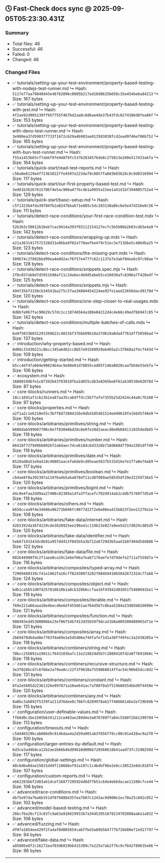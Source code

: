## 🕓 Fast-Check docs sync @ 2025-09-05T05:23:30.431Z

### Summary
- Total files: 46
- Successful: 46
- Failed: 0
- Changed: 46

### Changed Files
- ✅ tutorials/setting-up-your-test-environment/property-based-testing-with-nodejs-test-runner.md
  ↳ Hash: `5117e77aa79849d43e48762096c0085b217ad10d8625b658c35e454be6a84213`
  ↳ Size: 167 bytes
- ✅ tutorials/setting-up-your-test-environment/property-based-testing-with-jest.md
  ↳ Hash: `4f2ae92d905139ff95f755f467bd2aa0c8d6ae4de37b43fdc0274386d8fea86f`
  ↳ Size: 153 bytes
- ✅ tutorials/setting-up-your-test-environment/property-based-testing-with-deno-test-runner.md
  ↳ Hash: `3e980ea37d590377733f1672c629a4b983aa913583838fcd2ead9f46ef06b752`
  ↳ Size: 165 bytes
- ✅ tutorials/setting-up-your-test-environment/property-based-testing-with-bun-test-runner.md
  ↳ Hash: `f55a1453b03cf7abbf97e948f9fc537b283457bde8c2f5013e260e517433a6fa`
  ↳ Size: 164 bytes
- ✅ tutorials/quick-start/read-test-reports.md
  ↳ Hash: `c56a0e8129e4f72363022ffe4507e223da79c0857fa803b65626c8c9d0316994`
  ↳ Size: 117 bytes
- ✅ tutorials/quick-start/our-first-property-based-test.md
  ↳ Hash: `3ed81b36267615786f4e5ac906a477bc4b1a9055a15ee1a41d1bf394005752e4`
  ↳ Size: 129 bytes
- ✅ tutorials/quick-start/basic-setup.md
  ↳ Hash: `c5f1323b4fda39704fb2a8247bba671e885c5dc283130a0bc6e5e47d316e0c56`
  ↳ Size: 111 bytes
- ✅ tutorials/detect-race-conditions/your-first-race-condition-test.mdx
  ↳ Hash: `52b363c50012b16eb7cac9414a393f93112154127ecfc5b5b0bb2b03cdb5e4a9`
  ↳ Size: 142 bytes
- ✅ tutorials/detect-race-conditions/wrapping-up.mdx
  ↳ Hash: `e21a3631417572328d31e0bba9f02a778aefbe479c51ec3e713bbe5c486dba25`
  ↳ Size: 123 bytes
- ✅ tutorials/detect-race-conditions/the-missing-part.mdx
  ↳ Hash: `589674c2f882bbd99ea4e0d2acf6f57e4777c62c1137e7e3abf84ee6c97c98ae`
  ↳ Size: 128 bytes
- ✅ tutorials/detect-race-conditions/snippets.spec.mjs
  ↳ Hash: `2f0c037ab0d7d5951698af11c24a6ec4b9d5abeb5ce16030afc8306a7f420edf`
  ↳ Size: 125 bytes
- ✅ tutorials/detect-race-conditions/snippets.mjs
  ↳ Hash: `494f35b73150cb34541ba275c57aa34804454224ee92fe1aed22656dacd9170d`
  ↳ Size: 120 bytes
- ✅ tutorials/detect-race-conditions/one-step-closer-to-real-usages.mdx
  ↳ Hash: `8d8bfe067fac90629c57dc1cc18746564a180e84212d4c4e68c49edfbb947c85`
  ↳ Size: 142 bytes
- ✅ tutorials/detect-race-conditions/multiple-batches-of-calls.mdx
  ↳ Hash: `6a9f58336031291599622c4831bf37bbb09b18a37d619a8da47761dff5858bad`
  ↳ Size: 137 bytes
- ✅ introduction/why-property-based.md
  ↳ Hash: `8d80c33430221c8bcc345a6d82cc8b57e91560929ab465a2c37668a2f4cf443d`
  ↳ Size: 109 bytes
- ✅ introduction/getting-started.md
  ↳ Hash: `b5cc4df4fa604e90824b4ac9a98e01d78855ced05f146a8020caafbb9e55ebfa`
  ↳ Size: 106 bytes
- ✅ ecosystem.md
  ↳ Hash: `1680019d6fe1c07392b43f03810fba1d655cdb3e8365be8f61ab30530e02078d`
  ↳ Size: 87 bytes
- ✅ core-blocks/runners.md
  ↳ Hash: `18cc1691af1cb23b1ea87aa35ca6dffdc15bffafe7355b25d2424c44a0c7b160`
  ↳ Size: 97 bytes
- ✅ core-blocks/properties.md
  ↳ Hash: `a2f1a2c1e6210e55c3b7f8d73804156e9dbd105d61524ed40610fe1b645f48e9`
  ↳ Size: 100 bytes
- ✅ core-blocks/arbitraries/primitives/string.md
  ↳ Hash: `b608dab599607706c0e7f83846bd20c0e0fe20d2aeacd0e0b684111035dedb65`
  ↳ Size: 119 bytes
- ✅ core-blocks/arbitraries/primitives/number.md
  ↳ Hash: `86418f72f949bb092bf2a6daec7dce618dc6d3326b710d688d7794a1501dff49`
  ↳ Size: 119 bytes
- ✅ core-blocks/arbitraries/primitives/date.md
  ↳ Hash: `8520ad0a51e9a410c40801aacefa6de9cd05eae5637b533d16e7e1ffa8e74ab9`
  ↳ Size: 117 bytes
- ✅ core-blocks/arbitraries/primitives/boolean.md
  ↳ Hash: `cb4ae8f8a392397a1197ba4b5aba078df11cd8f069ae585d5df29e32259736e5`
  ↳ Size: 120 bytes
- ✅ core-blocks/arbitraries/primitives/bigint.md
  ↳ Hash: `d4c0e4faa2dd9aa27406c82389a14fa3ffacefcf02d914ab2cddb75769f7d5a9`
  ↳ Size: 119 bytes
- ✅ core-blocks/arbitraries/others.md
  ↳ Hash: `b650ccaa9f4e34686a96273b046fc9077d22f2e6e08ea415b823f2ee21279a1e`
  ↳ Size: 108 bytes
- ✅ core-blocks/arbitraries/fake-data/internet.md
  ↳ Hash: `42b5392da36f4229cde3828925ee290a41c119b23e027a9ee5d21fd829cd85d5`
  ↳ Size: 120 bytes
- ✅ core-blocks/arbitraries/fake-data/identifier.md
  ↳ Hash: `5eb67143343dc0b91a957dd413f045b5a3b712a6f29d3b5aad1b8f404d5dd886`
  ↳ Size: 122 bytes
- ✅ core-blocks/arbitraries/fake-data/file.md
  ↳ Hash: `082b44908f9c2f1aea8ca19c2e6ef66a7ea67176aefe7d79defe2711af559d7a`
  ↳ Size: 116 bytes
- ✅ core-blocks/arbitraries/composites/typed-array.md
  ↳ Hash: `72909480339cf41e1062fa16cff82430073202f884b941065042672324c77a68`
  ↳ Size: 124 bytes
- ✅ core-blocks/arbitraries/composites/object.md
  ↳ Hash: `bdb1ca5651d0fd257810b18b1a0cb328b6ccfaa16f43942d81051f5468691be1`
  ↳ Size: 119 bytes
- ✅ core-blocks/arbitraries/composites/iterable.md
  ↳ Hash: `f69e221a66aaa10e4becd6e6df455661ae764d5b7c8baa5284a23d85b026090e`
  ↳ Size: 121 bytes
- ✅ core-blocks/arbitraries/composites/function.md
  ↳ Hash: `980493edd5300006be23ef06754b7413d35b59f9dca31b8a009300488965d71e`
  ↳ Size: 121 bytes
- ✅ core-blocks/arbitraries/composites/array.md
  ↳ Hash: `2b69478dbdad8e7703fda69e1e5d5d06e744fafef1d1a38ff49fec3a2438205a`
  ↳ Size: 118 bytes
- ✅ core-blocks/arbitraries/combiners/string.md
  ↳ Hash: `70bcc25b891a19011c7643103ba7c11e218824d5b7c1889410fd2a0f7691868c`
  ↳ Size: 118 bytes
- ✅ core-blocks/arbitraries/combiners/recursive-structure.md
  ↳ Hash: `3e3f020bcd7c6f66e2a79ea8cc22f3f9630a7559868014ffac54c90b65dcc0d2`
  ↳ Size: 131 bytes
- ✅ core-blocks/arbitraries/combiners/constant.md
  ↳ Hash: `8fa2e5605d22361326e997871a10ae641ac7af88f0a5f519b86554bbd9f4450e`
  ↳ Size: 120 bytes
- ✅ core-blocks/arbitraries/combiners/any.md
  ↳ Hash: `8a0bc3ab092f5339fa211d76dee0c766fc8289978ab1ff4866614be2ef29b94b`
  ↳ Size: 115 bytes
- ✅ configuration/user-definable-values.md
  ↳ Hash: `ff68d0c1be1505b6341212ce403ae289d4e3a070789ffa84c5580f2bb1399794`
  ↳ Size: 113 bytes
- ✅ configuration/timeouts.md
  ↳ Hash: `c5dd46529bcab086d9c914bdaa4a2d39a901ab3f6567f0cc90c01e428ac9a2f0`
  ↳ Size: 100 bytes
- ✅ configuration/larger-entries-by-default.md
  ↳ Hash: `6d3ce3ad4b8ca12b2ae1b66b4bd99610d006b720560618b41aad73fc3190250d`
  ↳ Size: 117 bytes
- ✅ configuration/global-settings.md
  ↳ Hash: `48c6d6a0dae15031d49f110686ef91a107c1c4bdbf96e2e8cc38522e8dc018f4`
  ↳ Size: 107 bytes
- ✅ configuration/custom-reports.md
  ↳ Hash: `eb62203bbf2d83a61dcef16877295924d8d7fb51c6de4eb6dacae11580cfce44`
  ↳ Size: 106 bytes
- ✅ advanced/race-conditions.md
  ↳ Hash: `db75e97da7ba6b351df879488d35fea7b07c1243ac9d900e1ec78e25c602c052`
  ↳ Size: 102 bytes
- ✅ advanced/model-based-testing.md
  ↳ Hash: `26bcf6a26cf13c037c9a63a916629933b7a34452051878234702088aa6a1a032`
  ↳ Size: 106 bytes
- ✅ advanced/fuzzing.md
  ↳ Hash: `df07a185dee429f2fadaf0d005654cabffbd3a89b564777b72b680ef1e917f97`
  ↳ Size: 94 bytes
- ✅ advanced/fake-data.md
  ↳ Hash: `a85805e0f2c16272eaf03d6819bb415389c7e225e7ab2f7bc9cf642f89635e66`
  ↳ Size: 96 bytes

---

